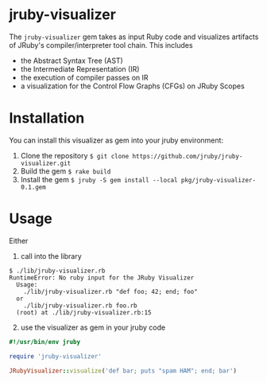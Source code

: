 # jruby-visualizer
The ```jruby-visualizer``` gem takes as input Ruby code and visualizes artifacts of JRuby's compiler/interpreter tool chain.
This includes
 * the Abstract Syntax Tree (AST)
 * the Intermediate Representation (IR)
 * the execution of compiler passes on IR
 * a visualization for the Control Flow Graphs (CFGs) on JRuby Scopes

# Installation
You can install this visualizer as gem into your jruby environment:

1. Clone the repository ```$ git clone https://github.com/jruby/jruby-visualizer.git```
2. Build the gem ```$ rake build```
3. Install the gem ```$ jruby -S gem install --local pkg/jruby-visualizer-0.1.gem```

# Usage
Either

1. call into the library

```
$ ./lib/jruby-visualizer.rb                             
RuntimeError: No ruby input for the JRuby Visualizer
  Usage: 
    ./lib/jruby-visualizer.rb "def foo; 42; end; foo"
  or
    ./lib/jruby-visualizer.rb foo.rb
  (root) at ./lib/jruby-visualizer.rb:15
```
2. use the visualizer as gem in your jruby code

```ruby
#!/usr/bin/env jruby

require 'jruby-visualizer'

JRubyVisualizer::visualize('def bar; puts "spam HAM"; end; bar')
```
